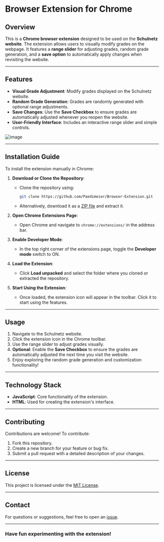 # Browser Extension for Chrome

## Overview
This is a **Chrome browser extension** designed to be used on the **Schulnetz website**. The extension allows users to visually modify grades on the webpage. It features a **range slider** for adjusting grades, random grade generation, and a **save option** to automatically apply changes when revisiting the website.

---

## Features
- **Visual Grade Adjustment**: Modify grades displayed on the Schulnetz website.
- **Random Grade Generation**: Grades are randomly generated with optional range adjustments.
- **Save Changes**: Use the **Save Checkbox** to ensure grades are automatically adjusted whenever you reopen the website.
- **User-Friendly Interface**: Includes an interactive range slider and simple controls.


![image](https://github.com/user-attachments/assets/0fdfdb12-dc7c-4f93-80d4-26b47deb5313)

---

## Installation Guide

To install the extension manually in Chrome:

1. **Download or Clone the Repository**:
   - Clone the repository using:
     ```bash
     git clone https://github.com/Paedimeier/Browser-Extension.git
     ```
   - Alternatively, download it as a [ZIP file](https://github.com/Paedimeier/Browser-Extension/archive/main.zip) and extract it.

2. **Open Chrome Extensions Page**:
   - Open Chrome and navigate to `chrome://extensions/` in the address bar.

3. **Enable Developer Mode**:
   - In the top right corner of the extensions page, toggle the **Developer mode** switch to ON.

4. **Load the Extension**:
   - Click **Load unpacked** and select the folder where you cloned or extracted the repository.

5. **Start Using the Extension**:
   - Once loaded, the extension icon will appear in the toolbar. Click it to start using the features.

---

## Usage
1. Navigate to the Schulnetz website.
2. Click the extension icon in the Chrome toolbar.
3. Use the range slider to adjust grades visually.
4. **Optional**: Enable the **Save Checkbox** to ensure the grades are automatically adjusted the next time you visit the website.
5. Enjoy exploring the random grade generation and customization functionality!

---

## Technology Stack
- **JavaScript**: Core functionality of the extension.
- **HTML**: Used for creating the extension's interface.

---

## Contributing
Contributions are welcome! To contribute:
1. Fork this repository.
2. Create a new branch for your feature or bug fix.
3. Submit a pull request with a detailed description of your changes.

---

## License
This project is licensed under the [MIT License](LICENSE).

---

## Contact
For questions or suggestions, feel free to open an [issue](https://github.com/Paedimeier/Browser-Extension/issues).

---

### Have fun experimenting with the extension!
